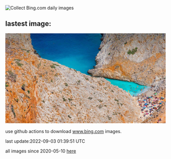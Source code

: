![Collect Bing.com daily images](https://github.com/counter2015/bing-daily-images/workflows/Collect%20Bing.com%20daily%20images/badge.svg)
## lastest image:
![](images/SeitanLimania.jpg)

use github actions to download www.bing.com images.

last update:2022-09-03 01:39:51 UTC

all images since 2020-05-10 [here](https://github.com/counter2015/bing-daily-images/tree/master/images) 
